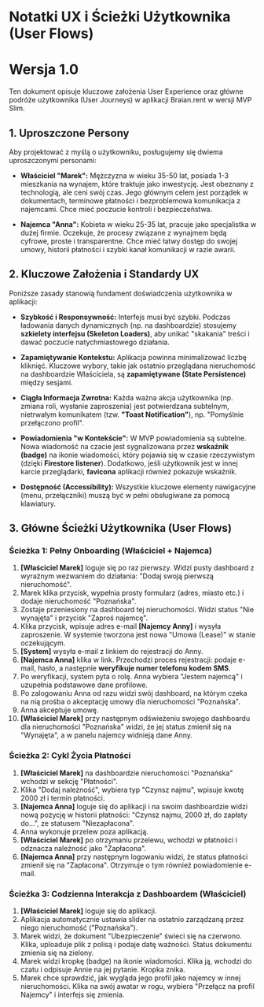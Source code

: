 # Notatki UX i Ścieżki Użytkownika (User Flows)
# Wersja 1.0

Ten dokument opisuje kluczowe założenia User Experience oraz główne podróże użytkownika (User Journeys) w aplikacji Braian.rent w wersji MVP Slim.

## 1. Uproszczone Persony

Aby projektować z myślą o użytkowniku, posługujemy się dwiema uproszczonymi personami:

* **Właściciel "Marek":** Mężczyzna w wieku 35-50 lat, posiada 1-3 mieszkania na wynajem, które traktuje jako inwestycję. Jest obeznany z technologią, ale ceni swój czas. Jego głównym celem jest porządek w dokumentach, terminowe płatności i bezproblemowa komunikacja z najemcami. Chce mieć poczucie kontroli i bezpieczeństwa.

* **Najemca "Anna":** Kobieta w wieku 25-35 lat, pracuje jako specjalistka w dużej firmie. Oczekuje, że procesy związane z wynajmem będą cyfrowe, proste i transparentne. Chce mieć łatwy dostęp do swojej umowy, historii płatności i szybki kanał komunikacji w razie awarii.

## 2. Kluczowe Założenia i Standardy UX

Poniższe zasady stanowią fundament doświadczenia użytkownika w aplikacji:

* **Szybkość i Responsywność:** Interfejs musi być szybki. Podczas ładowania danych dynamicznych (np. na dashboardzie) stosujemy **szkielety interfejsu (Skeleton Loaders)**, aby unikać "skakania" treści i dawać poczucie natychmiastowego działania.

* **Zapamiętywanie Kontekstu:** Aplikacja powinna minimalizować liczbę kliknięć. Kluczowe wybory, takie jak ostatnio przeglądana nieruchomość na dashboardzie Właściciela, są **zapamiętywane (State Persistence)** między sesjami.

* **Ciągła Informacja Zwrotna:** Każda ważna akcja użytkownika (np. zmiana roli, wysłanie zaproszenia) jest potwierdzana subtelnym, nietrwałym komunikatem (tzw. **"Toast Notification"**), np. "Pomyślnie przełączono profil".

* **Powiadomienia "w Kontekście":** W MVP powiadomienia są subtelne. Nowa wiadomość na czacie jest sygnalizowana przez **wskaźnik (badge)** na ikonie wiadomości, który pojawia się w czasie rzeczywistym (dzięki **Firestore listener**). Dodatkowo, jeśli użytkownik jest w innej karcie przeglądarki, **favicona** aplikacji również pokazuje wskaźnik.

* **Dostępność (Accessibility):** Wszystkie kluczowe elementy nawigacyjne (menu, przełączniki) muszą być w pełni obsługiwane za pomocą klawiatury.

## 3. Główne Ścieżki Użytkownika (User Flows)

### Ścieżka 1: Pełny Onboarding (Właściciel + Najemca)

1.  **[Właściciel Marek]** loguje się po raz pierwszy. Widzi pusty dashboard z wyraźnym wezwaniem do działania: "Dodaj swoją pierwszą nieruchomość".
2.  Marek klika przycisk, wypełnia prosty formularz (adres, miasto etc.) i dodaje nieruchomość "Poznańska".
3.  Zostaje przeniesiony na dashboard tej nieruchomości. Widzi status "Nie wynajęta" i przycisk "Zaproś najemcę".
4.  Klika przycisk, wpisuje adres e-mail **[Najemcy Anny]** i wysyła zaproszenie. W systemie tworzona jest nowa "Umowa (Lease)" w stanie oczekującym.
5.  **[System]** wysyła e-mail z linkiem do rejestracji do Anny.
6.  **[Najemca Anna]** klika w link. Przechodzi proces rejestracji: podaje e-mail, hasło, a następnie **weryfikuje numer telefonu kodem SMS**.
7.  Po weryfikacji, system pyta o rolę. Anna wybiera "Jestem najemcą" i uzupełnia podstawowe dane profilowe.
8.  Po zalogowaniu Anna od razu widzi swój dashboard, na którym czeka na nią prośba o akceptację umowy dla nieruchomości "Poznańska".
9.  Anna akceptuje umowę.
10. **[Właściciel Marek]** przy następnym odświeżeniu swojego dashboardu dla nieruchomości "Poznańska" widzi, że jej status zmienił się na "Wynajęta", a w panelu najemcy widnieją dane Anny.

### Ścieżka 2: Cykl Życia Płatności

1.  **[Właściciel Marek]** na dashboardzie nieruchomości "Poznańska" wchodzi w sekcję "Płatności".
2.  Klika "Dodaj należność", wybiera typ "Czynsz najmu", wpisuje kwotę 2000 zł i termin płatności.
3.  **[Najemca Anna]** loguje się do aplikacji i na swoim dashboardzie widzi nową pozycję w historii płatności: "Czynsz najmu, 2000 zł, do zapłaty do...", ze statusem "Niezapłacona".
4.  Anna wykonuje przelew poza aplikacją.
5.  **[Właściciel Marek]** po otrzymaniu przelewu, wchodzi w płatności i odznacza należność jako "Zapłacona".
6.  **[Najemca Anna]** przy następnym logowaniu widzi, że status płatności zmienił się na "Zapłacona". Otrzymuje o tym również powiadomienie e-mail.

### Ścieżka 3: Codzienna Interakcja z Dashboardem (Właściciel)

1.  **[Właściciel Marek]** loguje się do aplikacji.
2.  Aplikacja automatycznie ustawia slider na ostatnio zarządzaną przez niego nieruchomość ("Poznańska").
3.  Marek widzi, że dokument "Ubezpieczenie" świeci się na czerwono. Klika, uploaduje plik z polisą i podaje datę ważności. Status dokumentu zmienia się na zielony.
4.  Marek widzi kropkę (badge) na ikonie wiadomości. Klika ją, wchodzi do czatu i odpisuje Annie na jej pytanie. Kropka znika.
5.  Marek chce sprawdzić, jak wygląda jego profil jako najemcy w innej nieruchomości. Klika na swój awatar w rogu, wybiera "Przełącz na profil Najemcy" i interfejs się zmienia.
